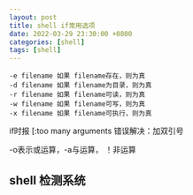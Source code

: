 ```yaml
---
layout: post
title: shell if常用选项
date: 2022-03-29 23:30:00 +0800
categories: [shell]
tags: [shell]
---
```

```
-e filename 如果 filename存在，则为真
-d filename 如果 filename为目录，则为真 
-r filename 如果 filename可读，则为真 
-w filename 如果 filename可写，则为真 
-x filename 如果 filename可执行，则为真
```

if时报 [:too many arguments 错误解决：加双引号

-o表示或运算，-a与运算， ！非运算

## shell 检测系统